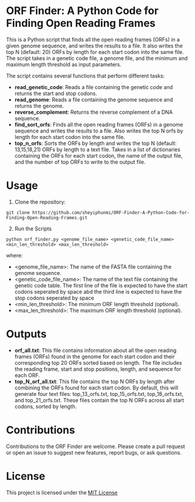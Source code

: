 # ORF Finder: A Python Code for Finding Open Reading Frames

This is a Python script that finds all the open reading frames (ORFs) in a given genome sequence, and writes the results to a file. It also writes the top N (default: 20) ORFs by length for each start codon into the same file. The script takes in a genetic code file, a genome file, and the minimum and maximum length threshold as input parameters.

The script contains several functions that perform different tasks:
* **read_genetic_code**: Reads a file containing the genetic code and returns the start and stop codons.
*	**read_genome**: Reads a file containing the genome sequence and returns the genome.
*	**reverse_complement**: Returns the reverse complement of a DNA sequence.
*	**find_sort_orfs**: Finds all the open reading frames (ORFs) in a genome sequence and writes the results to a file. Also writes the top N orfs by length for each start codon into the same file.
*	**top_n_orfs**: Sorts the ORFs by length and writes the top N (default: 13,15,18,21) ORFs by length to a text file. Takes in a list of dictionaries containing the ORFs for each start codon, the name of the output file, and the number of top ORFs to write to the output file.


# Usage

1. Clone the repository:

```
git clone https://github.com/sheyiphunmi/ORF-Finder-A-Python-Code-for-Finding-Open-Reading-Frames.git
```

2. Run the Scripts
 
```
python orf_finder.py <genome_file_name> <genetic_code_file_name> <min_len_threshold> <max_len_threshold>
```

where:

* <genome_file_name>: The name of the FASTA file containing the genome sequence.
* <genetic_code_file_name>: The name of the text file containing the genetic code table. The first line of the file is expected to have the start codons seperated by space abd the third line is expected to have the stop codons seperated by space
* <min_len_threshold>: The minimum ORF length threshold (optional).
* <max_len_threshold>: The maximum ORF length threshold (optional).

# Outputs

* **orf_all.txt**: This file contains information about all the open reading frames (ORFs) found in the genome for each start codon and their corresponding top 20 ORFs sorted based on length. The file includes the reading frame, start and stop positions, length, and sequence for each ORF.
* **top_N_orf_all.txt**: This file contains the top N ORFs by length after combining the ORFs found for each start codon. By default, this will generate four text files: top_13_orfs.txt, top_15_orfs.txt, top_18_orfs.txt, and top_21_orfs.txt. These files contain the top N ORFs across all start codons, sorted by length.

# Contributions

Contributions to the ORF Finder are welcome. Please create a pull request or open an issue to suggest new features, report bugs, or ask questions.

# License

This project is licensed under the [MIT License](https://opensource.org/license/mit/)
